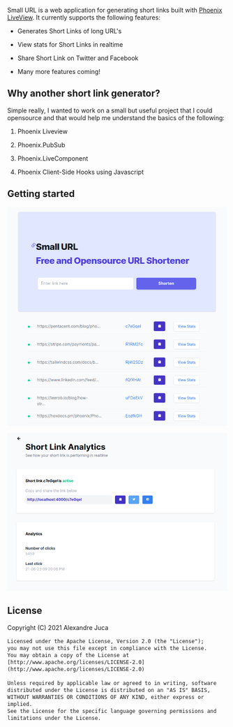 Small URL is a web application for generating short links built with [Phoenix LiveView](https://github.com/phoenixframework/phoenix_live_view). It currently 
supports the following features:

  * Generates Short Links of long URL's

  * View stats for Short Links in realtime

  * Share Short Link on Twitter and Facebook

  * Many more features coming!

## Why another short link generator?

Simple really, I wanted to work on a small but useful project that I could opensource and that would help me understand the basics of the following:

1. Phoenix Liveview

2. Phoenix.PubSub

3. Phoenix.LiveComponent

4. Phoenix Client-Side Hooks using Javascript

## Getting started

![Screenshot](https://github.com/AlexJuca/small-url/raw/main/.github/imgs/welcome.png)

![Screenshot](https://github.com/AlexJuca/small-url/raw/main/.github/imgs/analytics.png)

## License

Copyright (C) 2021 Alexandre Juca

    Licensed under the Apache License, Version 2.0 (the "License");
    you may not use this file except in compliance with the License.
    You may obtain a copy of the License at [http://www.apache.org/licenses/LICENSE-2.0](http://www.apache.org/licenses/LICENSE-2.0)

    Unless required by applicable law or agreed to in writing, software
    distributed under the License is distributed on an "AS IS" BASIS,
    WITHOUT WARRANTIES OR CONDITIONS OF ANY KIND, either express or implied.
    See the License for the specific language governing permissions and
    limitations under the License.
